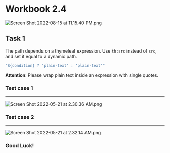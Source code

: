 # Workbook 2.4

![Screen Shot 2022-08-15 at 11.15.40 PM.png](https://firebasestorage.googleapis.com/v0/b/learnthepart-75aed.appspot.com/o/images%2F3fd2b093-8f71-4245-9398-2ba3229c22f8?alt=media&token=9ef422c6-fe7d-4adc-b68c-212ca26a54d1)

## Task 1

The path depends on a thymeleaf expression. Use `th:src` instead of `src`, and set it equal to a dynamic path. 

```s
"${condition} ? 'plain-text' : 'plain-text'"
```
**Attention**: Please wrap plain text inside an expression with single quotes.
### Test case 1
---
![Screen Shot 2022-05-21 at 2.30.36 AM.png](https://firebasestorage.googleapis.com/v0/b/learnthepart-75aed.appspot.com/o/images%2F21722841-17b5-4488-b9d4-912d91637493?alt=media&token=053f22d3-2acb-4696-b1c5-eb0a7e0a1fde)
### Test case 2
----
![Screen Shot 2022-05-21 at 2.32.14 AM.png](https://firebasestorage.googleapis.com/v0/b/learnthepart-75aed.appspot.com/o/images%2Fa85d2b78-0201-4818-a1b7-d304dfe31738?alt=media&token=01983d45-31be-4358-9c0c-c0baa69ebbd6)

### Good Luck!